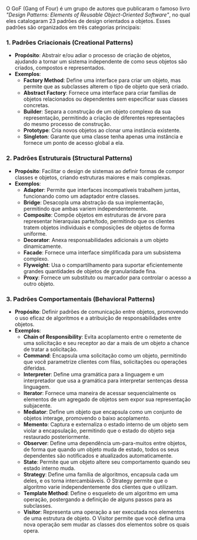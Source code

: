 O GoF (Gang of Four) é um grupo de autores que publicaram o famoso livro *"Design Patterns: Elements of Reusable Object-Oriented Software"*, no qual eles catalogaram 23 padrões de design orientados a objetos. Esses padrões são organizados em três categorias principais:

### 1. **Padrões Criacionais (Creational Patterns)**
- **Propósito**: Abstrair e/ou adiar o processo de criação de objetos, ajudando a tornar um sistema independente de como seus objetos são criados, compostos e representados.
- **Exemplos**:
    - **Factory Method**: Define uma interface para criar um objeto, mas permite que as subclasses alterem o tipo de objeto que será criado.
    - **Abstract Factory**: Fornece uma interface para criar famílias de objetos relacionados ou dependentes sem especificar suas classes concretas.
    - **Builder**: Separa a construção de um objeto complexo da sua representação, permitindo a criação de diferentes representações do mesmo processo de construção.
    - **Prototype**: Cria novos objetos ao clonar uma instância existente.
    - **Singleton**: Garante que uma classe tenha apenas uma instância e fornece um ponto de acesso global a ela.

### 2. **Padrões Estruturais (Structural Patterns)**
- **Propósito**: Facilitar o design de sistemas ao definir formas de compor classes e objetos, criando estruturas maiores e mais complexas.
- **Exemplos**:
    - **Adapter**: Permite que interfaces incompatíveis trabalhem juntas, funcionando como um adaptador entre classes.
    - **Bridge**: Desacopla uma abstração da sua implementação, permitindo que ambas variem independentemente.
    - **Composite**: Compõe objetos em estruturas de árvore para representar hierarquias parte/todo, permitindo que os clientes tratem objetos individuais e composições de objetos de forma uniforme.
    - **Decorator**: Anexa responsabilidades adicionais a um objeto dinamicamente.
    - **Facade**: Fornece uma interface simplificada para um subsistema complexo.
    - **Flyweight**: Usa o compartilhamento para suportar eficientemente grandes quantidades de objetos de granularidade fina.
    - **Proxy**: Fornece um substituto ou marcador para controlar o acesso a outro objeto.

### 3. **Padrões Comportamentais (Behavioral Patterns)**
- **Propósito**: Definir padrões de comunicação entre objetos, promovendo o uso eficaz de algoritmos e a atribuição de responsabilidades entre objetos.
- **Exemplos**:
    - **Chain of Responsibility**: Evita acoplamento entre o remetente de uma solicitação e seu receptor ao dar a mais de um objeto a chance de tratar a solicitação.
    - **Command**: Encapsula uma solicitação como um objeto, permitindo que você parametrize clientes com filas, solicitações ou operações diferidas.
    - **Interpreter**: Define uma gramática para a linguagem e um interpretador que usa a gramática para interpretar sentenças dessa linguagem.
    - **Iterator**: Fornece uma maneira de acessar sequencialmente os elementos de um agregado de objetos sem expor sua representação subjacente.
    - **Mediator**: Define um objeto que encapsula como um conjunto de objetos interage, promovendo o baixo acoplamento.
    - **Memento**: Captura e externaliza o estado interno de um objeto sem violar a encapsulação, permitindo que o estado do objeto seja restaurado posteriormente.
    - **Observer**: Define uma dependência um-para-muitos entre objetos, de forma que quando um objeto muda de estado, todos os seus dependentes são notificados e atualizados automaticamente.
    - **State**: Permite que um objeto altere seu comportamento quando seu estado interno muda.
    - **Strategy**: Define uma família de algoritmos, encapsula cada um deles, e os torna intercambiáveis. O Strategy permite que o algoritmo varie independentemente dos clientes que o utilizam.
    - **Template Method**: Define o esqueleto de um algoritmo em uma operação, postergando a definição de alguns passos para as subclasses.
    - **Visitor**: Representa uma operação a ser executada nos elementos de uma estrutura de objeto. O Visitor permite que você defina uma nova operação sem mudar as classes dos elementos sobre os quais opera.
